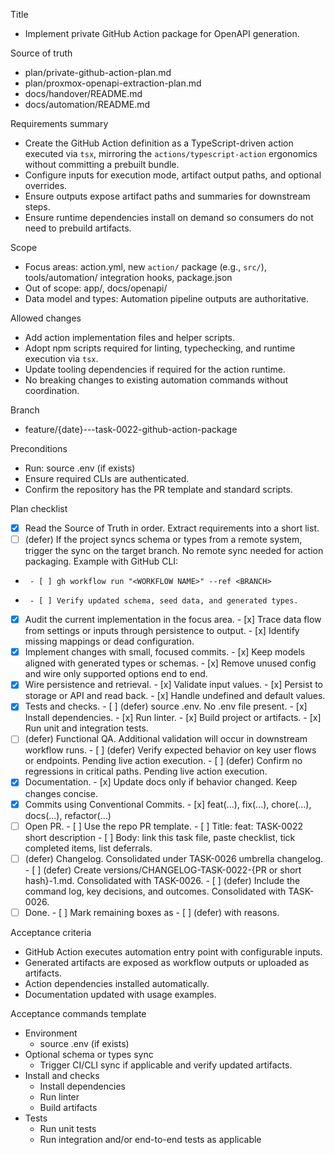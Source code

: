 Title
- Implement private GitHub Action package for OpenAPI generation.

Source of truth
- plan/private-github-action-plan.md
- plan/proxmox-openapi-extraction-plan.md
- docs/handover/README.md
- docs/automation/README.md

Requirements summary
- Create the GitHub Action definition as a TypeScript-driven action executed via `tsx`, mirroring the
  `actions/typescript-action` ergonomics without committing a prebuilt bundle.
- Configure inputs for execution mode, artifact output paths, and optional overrides.
- Ensure outputs expose artifact paths and summaries for downstream steps.
- Ensure runtime dependencies install on demand so consumers do not need to prebuild artifacts.

Scope
- Focus areas: action.yml, new `action/` package (e.g., `src/`), tools/automation/ integration hooks, package.json
- Out of scope: app/, docs/openapi/
- Data model and types: Automation pipeline outputs are authoritative.

Allowed changes
- Add action implementation files and helper scripts.
- Adopt npm scripts required for linting, typechecking, and runtime execution via `tsx`.
- Update tooling dependencies if required for the action runtime.
- No breaking changes to existing automation commands without coordination.

Branch
- feature/{date}---task-0022-github-action-package

Preconditions
- Run: source .env (if exists)
- Ensure required CLIs are authenticated.
- Confirm the repository has the PR template and standard scripts.

Plan checklist
- [x] Read the Source of Truth in order. Extract requirements into a short list.
- [ ] (defer) If the project syncs schema or types from a remote system, trigger the sync on the target branch. No remote sync needed for action packaging.
      Example with GitHub CLI:
-      - [ ] gh workflow run "<WORKFLOW NAME>" --ref <BRANCH>
-      - [ ] Verify updated schema, seed data, and generated types.
- [x] Audit the current implementation in the focus area.
      - [x] Trace data flow from settings or inputs through persistence to output.
      - [x] Identify missing mappings or dead configuration.
- [x] Implement changes with small, focused commits.
      - [x] Keep models aligned with generated types or schemas.
      - [x] Remove unused config and wire only supported options end to end.
- [x] Wire persistence and retrieval.
      - [x] Validate input values.
      - [x] Persist to storage or API and read back.
      - [x] Handle undefined and default values.
- [x] Tests and checks.
      - [ ] (defer) source .env. No .env file present.
      - [x] Install dependencies.
      - [x] Run linter.
      - [x] Build project or artifacts.
      - [x] Run unit and integration tests.
- [ ] (defer) Functional QA. Additional validation will occur in downstream workflow runs.
      - [ ] (defer) Verify expected behavior on key user flows or endpoints. Pending live action execution.
      - [ ] (defer) Confirm no regressions in critical paths. Pending live action execution.
- [x] Documentation.
      - [x] Update docs only if behavior changed. Keep changes concise.
- [x] Commits using Conventional Commits.
      - [x] feat(...), fix(...), chore(...), docs(...), refactor(...)
- [ ] Open PR.
      - [ ] Use the repo PR template.
      - [ ] Title: feat: TASK-0022 short description
      - [ ] Body: link this task file, paste checklist, tick completed items, list deferrals.
- [ ] (defer) Changelog. Consolidated under TASK-0026 umbrella changelog.
      - [ ] (defer) Create versions/CHANGELOG-TASK-0022-{PR or short hash}-1.md. Consolidated with TASK-0026.
      - [ ] (defer) Include the command log, key decisions, and outcomes. Consolidated with TASK-0026.
- [ ] Done.
      - [ ] Mark remaining boxes as - [ ] (defer) with reasons.

Acceptance criteria
- GitHub Action executes automation entry point with configurable inputs.
- Generated artifacts are exposed as workflow outputs or uploaded as artifacts.
- Action dependencies installed automatically.
- Documentation updated with usage examples.

Acceptance commands template
- Environment
  - source .env (if exists)
- Optional schema or types sync
  - Trigger CI/CLI sync if applicable and verify updated artifacts.
- Install and checks
  - Install dependencies
  - Run linter
  - Build artifacts
- Tests
  - Run unit tests
  - Run integration and/or end-to-end tests as applicable
